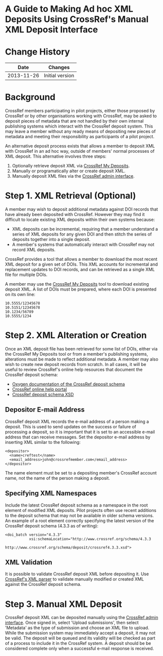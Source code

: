 A Guide to Making Ad hoc XML Deposits Using CrossRef's Manual XML Deposit Interface
===================================================================================

# Change History

| Date | Changes |
|------|---------|
| 2013-11-26 | Initial version |

# Background

CrossRef members participating in pilot projects, either those proposed by CrossRef or by other organisations
working with CrossRef, may be asked to deposit pieces of metadata that are not handled by their own internal 
publishing systems which interact with the CrossRef deposit system. This may leave a member without any
ready means of depositing new pieces of metadata and meeting their responsibility as participants of a pilot project.

An alternative deposit process exists that allows a member to deposit XML with CrossRef in an ad hoc way, outside
of members' normal processes of XML deposit. This alternative involves three steps:

1. Optionally retrieve deposit XML via [CrossRef My Deposits](http://mydeposits.labs.crossref.org).
2. Manually or programatically alter or create deposit XML.
3. Manually deposit XML files via the [CrossRef admin interface](http://doi.crossref.org).

# Step 1. XML Retrieval (Optional)

A member may wish to deposit additional metadata against DOI records that have already been deposited with CrossRef.
However they may find it difficult to locate existing XML deposits within their own systems because:

- XML deposits can be incremental, requiring that a member understand a series of XML deposits for any given
  DOI and then stitch the series of deposits together into a single deposit.
- A member's systems that automatically interact with CrossRef may not record XML deposits.

CrossRef provides a tool that allows a member to download the most recent XML deposit for a given set of DOIs. This
XML accounts for incremental and replacement updates to DOI records, and can be retrieved as a single XML file for
multiple DOIs.

A member may use the [CrossRef My Deposits](http://mydeposits.labs.crossref.org) tool to download existing deposit XML.
A list of DOIs must be prepared, where each DOI is presented on its own line:

    10.5555/12345678
    10.5151/12345678
    10.1234/56789
    10.5555/1234

# Step 2. XML Alteration or Creation

Once an XML deposit file has been retrieved for some list of DOIs, either via the CrossRef My Deposits tool or from
a member's publishing systems, alterations must be made to reflect additional metadata. A member may also wish to create
new deposit records from scratch. In all cases, it will be useful to review CrossRef's online help resources that
document the CrossRef deposit schema:

- [Oxygen documentation of the CrossRef deposit schema](http://www.crossref.org/schema/documentation/4.3.3/4.3.3.html)
- [CrossRef online help portal](http://help.crossref.org)
- [CrossRef deposit schema XSD](http://www.crossref.org/schema/deposit/crossref4.3.3.xsd)

## Depositor E-mail Address

CrossRef deposit XML records the e-mail address of a person making a deposit. This is used to send updates on the success
or failure of processing a deposit, so it is important that it is set to an accessible e-mail address that can receive messages.
Set the depositor e-mail address by inserting XML similar to the following:

    <depositor>
      <name>creftest</name>
      <email_address>john@crossrefmember.com</email_address>
    </depositor>

The name element must be set to a depositing member's CrossRef account name, not the name of the person making a deposit.

## Specifying XML Namespaces

Include the latest CrossRef deposit schema as a namespace in the root element of modified XML deposits. Pilot projects
often use recent additions to the deposit schema that may not be available in older schema versions. An example of a root element
correctly specifying the latest version of the CrossRef deposit schema (4.3.3 as of writing):

    <doi_batch version="4.3.3"
               xsi:schemaLocation="http://www.crossref.org/schema/4.3.3
                                   http://www.crossref.org/schema/deposit/crossref4.3.3.xsd">

## XML Validation

It is possible to validate CrossRef deposit XML before depositing it. Use [CrossRef's XML parser](http://www.crossref.org/02publishers/parser.html)
to validate manually modified or created XML against the CrossRef deposit schema.

# Step 3. Manual XML Deposit

CrossRef deposit XML can be deposited manually using the [CrossRef admin interface](http://doi.crossref.org). Once signed
in, select 'Upload submissions', then select 'Metadata' as the type of submission and choose an XML file to upload. While
the submission system may immediately accept a deposit, it may not be valid. The deposit will be queued and its validity
will be checked as part of a process to include it in the CrossRef system. A deposit should be be considered complete
only when a successful e-mail response is received.
